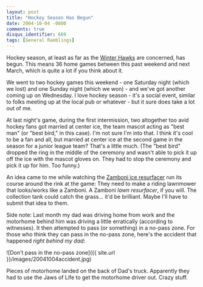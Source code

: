 ```yaml
---
layout: post
title: "Hockey Season Has Begun"
date: 2004-10-04 -0800
comments: true
disqus_identifier: 669
tags: [General Ramblings]
---
```

Hockey season, at least as far as the [Winter
Hawks](http://www.winterhawks.com) are concerned, has begun. This means
36 home games between this past weekend and next March, which is quite a
lot if you think about it.

 We went to two hockey games this weekend - one Saturday night (which we
lost) and one Sunday night (which we won) - and we've got another coming
up on Wednesday. I love hockey season - it's a social event, similar to
folks meeting up at the local pub or whatever - but it sure does take a
lot out of me.

 At last night's game, during the first intermission, two altogether too
avid hockey fans got married at center ice, the team mascot acting as
"best man" (or "best bird," in this case). I'm not sure I'm into that. I
think it's cool to be a fan and all, but married at center ice at the
second game in the season for a junior league team? That's a little
much. (The "best bird" dropped the ring in the middle of the ceremony
and wasn't able to pick it up off the ice with the mascot gloves on.
They had to stop the ceremony and pick it up for him. Too funny.)

 An idea came to me while watching the [Zamboni ice
resurfacer](http://www.zamboni.com) run its course around the rink at
the game: They need to make a riding lawnmower that looks/works like a
Zamboni. A Zamboni *lawn resurfacer*, if you will. The collection tank
could catch the grass... it'd be brilliant. Maybe I'll have to submit
that idea to them.

 Side note: Last month my dad was driving home from work and the
motorhome behind him was driving a little erratically (according to
witnesses). It then attempted to pass (or something) in a no-pass zone.
For those who think they can pass in the no-pass zone, here's the
accident that happened *right behind my dad*:

 ![Don't pass in the no-pass
zone]({{ site.url }}/images/20041004accident.jpg)

 Pieces of motorhome landed on the back of Dad's truck. Apparently they
had to use the Jaws of Life to get the motorhome driver out. Crazy
stuff.
